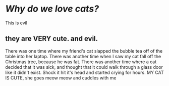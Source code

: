 # _Why do we love cats?_

This is evil

## they are VERY cute. and evil.

There was one time where my friend's cat slapped the bubble tea off of the table into her laptop. There was another time when I saw my cat fall off the Christmas tree, because he was fat.
There was another time where a cat decided that it was sick, and thought that it could walk through a glass door like it didn't exist. Shock it hit it's head and started crying for hours. MY CAT IS CUTE, she goes meow meow and cuddles with me

